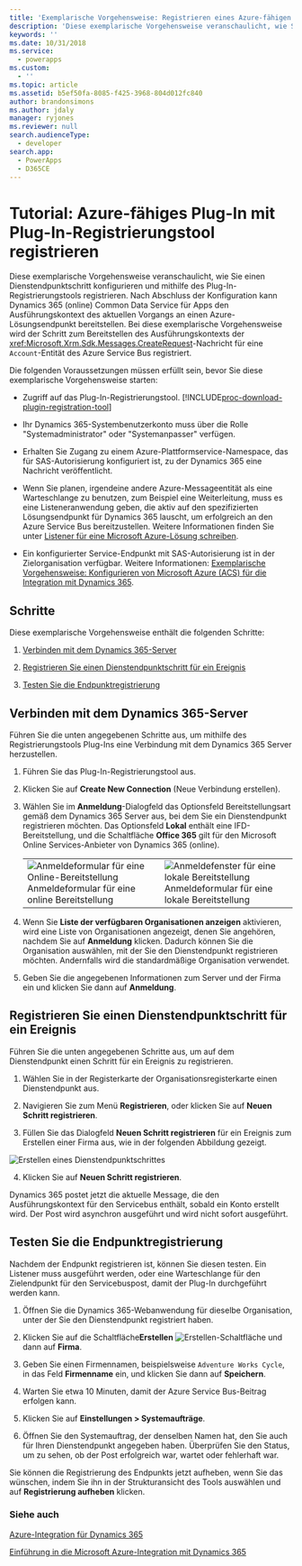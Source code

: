 ```yaml
---
title: 'Exemplarische Vorgehensweise: Registrieren eines Azure-fähigen Plug-Ins mithilfe des Plug-In-Registrierungstools (Common Data Service für Apps) | Microsoft Docs'
description: 'Diese exemplarische Vorgehensweise veranschaulicht, wie Sie einen Service-Endpunktschritt mithilfe des Plug-In-Registrierungstools registrieren. '
keywords: ''
ms.date: 10/31/2018
ms.service:
  - powerapps
ms.custom:
  - ''
ms.topic: article
ms.assetid: b5ef50fa-8085-f425-3968-804d012fc840
author: brandonsimons
ms.author: jdaly
manager: ryjones
ms.reviewer: null
search.audienceType:
  - developer
search.app:
  - PowerApps
  - D365CE
---
```


# <a name="tutorial-register-an-azure-aware-plug-in-using-the-plug-in-registration-tool"></a>Tutorial: Azure-fähiges Plug-In mit Plug-In-Registrierungstool registrieren

<!-- https://docs.microsoft.com/dynamics365/customer-engagement/developer/walkthrough-register-azure-aware-plug-in-using-plug-in-registration-tool -->

Diese exemplarische Vorgehensweise veranschaulicht, wie Sie einen Dienstendpunktschritt konfigurieren und mithilfe des Plug-In-Registrierungstools registrieren. Nach Abschluss der Konfiguration kann Dynamics 365 (online) Common Data Service für Apps den Ausführungskontext des aktuellen Vorgangs an einen Azure-Lösungsendpunkt bereitstellen. Bei diese exemplarische Vorgehensweise wird der Schritt zum Bereitstellen des Ausführungskontexts der <xref:Microsoft.Xrm.Sdk.Messages.CreateRequest>-Nachricht für eine `Account`-Entität des Azure Service Bus registriert.  
  
 Die folgenden Voraussetzungen müssen erfüllt sein, bevor Sie diese exemplarische Vorgehensweise starten:  
  
-   Zugriff auf das Plug-In-Registrierungstool. [!INCLUDE[proc-download-plugin-registration-tool](../../includes/proc-download-plugin-registration-tool.md)]
  
-   Ihr Dynamics 365-Systembenutzerkonto muss über die Rolle "Systemadministrator" oder "Systemanpasser" verfügen. 
  
-   Erhalten Sie Zugang zu einem Azure-Plattformservice-Namespace, das für SAS-Autorisierung konfiguriert ist, zu der Dynamics 365 eine Nachricht veröffentlicht.  
  
  
-   Wenn Sie planen, irgendeine andere Azure-Messageentität als eine Warteschlange zu benutzen, zum Beispiel eine Weiterleitung, muss es eine Listeneranwendung geben, die aktiv auf den spezifizierten Lösungsendpunkt für Dynamics 365 lauscht, um erfolgreich an den Azure Service Bus bereitzustellen. Weitere Informationen finden Sie unter [Listener für eine Microsoft Azure-Lösung schreiben](write-listener-application-azure-solution.md).  
  
-   Ein konfigurierter Service-Endpunkt mit SAS-Autorisierung ist in der Zielorganisation verfügbar. Weitere Informationen: [Exemplarische Vorgehensweise: Konfigurieren von Microsoft Azure (ACS) für die Integration mit Dynamics 365](walkthrough-configure-azure-sas-integration.md).  
  
## <a name="steps"></a>Schritte  
 Diese exemplarische Vorgehensweise enthält die folgenden Schritte:  
  
1.  [Verbinden mit dem Dynamics 365-Server](#BKMK_Connect)  
  
2.  [Registrieren Sie einen Dienstendpunktschritt für ein Ereignis](#BKMK_Register)  
  
3.  [Testen Sie die Endpunktregistrierung](#BKMK_Test)  
  
<a name="BKMK_Connect"></a>   
## <a name="connect-to-the-dynamics-365-server"></a>Verbinden mit dem Dynamics 365-Server  
 Führen Sie die unten angegebenen Schritte aus, um mithilfe des Registrierungstools Plug-Ins eine Verbindung mit dem Dynamics 365 Server herzustellen.  
  
1.  Führen Sie das Plug-In-Registrierungstool aus.  
  
2.  Klicken Sie auf **Create New Connection** (Neue Verbindung erstellen).  
  
3.  Wählen Sie im **Anmeldung**-Dialogfeld das Optionsfeld Bereitstellungsart gemäß dem Dynamics 365 Server aus, bei dem Sie ein Dienstendpunkt registrieren möchten. Das Optionsfeld **Lokal** enthält eine IFD-Bereitstellung, und die Schaltfläche **Office 365** gilt für den Microsoft Online Services-Anbieter von Dynamics 365 (online).  
  
    |||  
    |-|-|  
    |![Anmeldeformular für eine Online-Bereitstellung](media/crm-v6s-pr.png "Anmeldeformular für eine Online-Bereitstellung")<br />Anmeldeformular für eine online Bereitstellung|![Anmeldefenster für eine lokale Bereitstellung](media/crm-v6s-pr-login-onprem.png "Anmeldefenster für eine lokale Bereitstellung")<br />Anmeldeformular für eine lokale Bereitstellung|  
  
4.  Wenn Sie **Liste der verfügbaren Organisationen anzeigen** aktivieren, wird eine Liste von Organisationen angezeigt, denen Sie angehören, nachdem Sie auf **Anmeldung** klicken. Dadurch können Sie die Organisation auswählen, mit der Sie den Dienstendpunkt registrieren möchten. Andernfalls wird die standardmäßige Organisation verwendet.  
  
5.  Geben Sie die angegebenen Informationen zum Server und der Firma ein und klicken Sie dann auf **Anmeldung**.  
  
<a name="BKMK_Register"></a>   
## <a name="register-a-service-endpoint-step-for-an-event"></a>Registrieren Sie einen Dienstendpunktschritt für ein Ereignis  
 Führen Sie die unten angegebenen Schritte aus, um auf dem Dienstendpunkt einen Schritt für ein Ereignis zu registrieren.  
  
1.  Wählen Sie in der Registerkarte der Organisationsregisterkarte einen Dienstendpunkt aus.  
  
2.  Navigieren Sie zum Menü **Registrieren**, oder klicken Sie auf **Neuen Schritt registrieren**.  
  
3.  Füllen Sie das Dialogfeld **Neuen Schritt registrieren** für ein Ereignis zum Erstellen einer Firma aus, wie in der folgenden Abbildung gezeigt.

 ![Erstellen eines Dienstendpunktschrittes](media/crm-v6s-pr-service-endpoint-step.png "Erstellen eines Dienstendpunktschrittes")
  
4.  Klicken Sie auf **Neuen Schritt registrieren**.  
  
 Dynamics 365 postet jetzt die aktuelle Message, die den Ausführungskontext für den Servicebus enthält, sobald ein Konto erstellt wird. Der Post wird asynchron ausgeführt und wird nicht sofort ausgeführt.  
  
<a name="BKMK_Test"></a>   
## <a name="test-the-endpoint-registration"></a>Testen Sie die Endpunktregistrierung  
 Nachdem der Endpunkt registrieren ist, können Sie diesen testen. Ein Listener muss ausgeführt werden, oder eine Warteschlange für den Zielendpunkt für den Servicebuspost, damit der Plug-In durchgeführt werden kann.  
  
1.  Öffnen Sie die Dynamics 365-Webanwendung für dieselbe Organisation, unter der Sie den Dienstendpunkt registriert haben.  
  
2.  Klicken Sie auf die Schaltfläche**Erstellen** ![Erstellen-Schaltfläche](media/crm-v6s-wa-create-icon.PNG "Erstellen-Schaltfläche") und dann auf **Firma**.  
  
3.  Geben Sie einen Firmennamen, beispielsweise `Adventure Works Cycle`, in das Feld **Firmenname** ein, und klicken Sie dann auf **Speichern**.  
  
4.  Warten Sie etwa 10 Minuten, damit der Azure Service Bus-Beitrag erfolgen kann.  
  
5.  Klicken Sie auf **Einstellungen > Systemaufträge**.  
  
6.  Öffnen Sie den Systemauftrag, der denselben Namen hat, den Sie auch für Ihren Dienstendpunkt angegeben haben. Überprüfen Sie den Status, um zu sehen, ob der Post erfolgreich war, wartet oder fehlerhaft war.  
  
 Sie können die Registrierung des Endpunkts jetzt aufheben, wenn Sie das wünschen, indem Sie ihn in der Strukturansicht des Tools auswählen und auf **Registrierung aufheben** klicken.  
  
### <a name="see-also"></a>Siehe auch  
 [Azure-Integration für Dynamics 365](azure-integration.md)
 
 [Einführung in die Microsoft Azure-Integration mit Dynamics 365](azure-integration.md)
